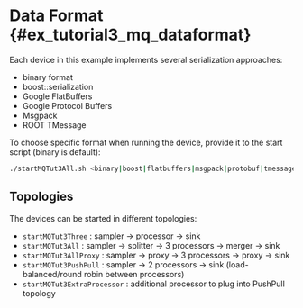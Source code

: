 # Data Format {#ex_tutorial3_mq_dataformat}

Each device in this example implements several serialization approaches:

- binary format
- boost::serialization
- Google FlatBuffers
- Google Protocol Buffers
- Msgpack
- ROOT TMessage

To choose specific format when running the device, provide it to the start script (binary is default):

```bash
./startMQTut3All.sh <binary|boost|flatbuffers|msgpack|protobuf|tmessage>
```

## Topologies

The devices can be started in different topologies:

- `startMQTut3Three` : sampler -> processor -> sink
- `startMQTut3All` : sampler -> splitter -> 3 processors -> merger -> sink
- `startMQTut3AllProxy` : sampler -> proxy -> 3 processors -> proxy -> sink
- `startMQTut3PushPull` : sampler -> 2 processors -> sink (load-balanced/round robin between processors)
- `startMQTut3ExtraProcessor` : additional processor to plug into PushPull topology

